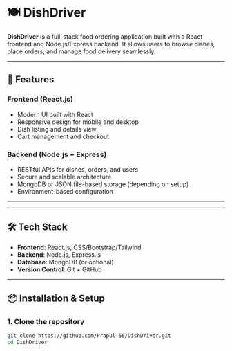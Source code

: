 # 🍽️ DishDriver

**DishDriver** is a full-stack food ordering application built with a React frontend and Node.js/Express backend. It allows users to browse dishes, place orders, and manage food delivery seamlessly.

---

## 🚀 Features

### Frontend (React.js)
- Modern UI built with React
- Responsive design for mobile and desktop
- Dish listing and details view
- Cart management and checkout

### Backend (Node.js + Express)
- RESTful APIs for dishes, orders, and users
- Secure and scalable architecture
- MongoDB or JSON file-based storage (depending on setup)
- Environment-based configuration

---

---

## 🛠️ Tech Stack

- **Frontend**: React.js, CSS/Bootstrap/Tailwind
- **Backend**: Node.js, Express.js
- **Database**: MongoDB (or optional)
- **Version Control**: Git + GitHub

---

## 📦 Installation & Setup

### 1. Clone the repository

```bash
git clone https://github.com/Prapul-66/DishDriver.git
cd DishDriver


